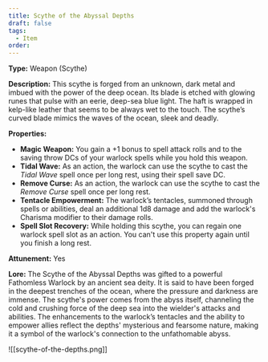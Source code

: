 ```yaml
---
title: Scythe of the Abyssal Depths
draft: false
tags:
  - Item
order:
---
```

**Type:** Weapon (Scythe)

**Description:**
This scythe is forged from an unknown, dark metal and imbued with the power of the deep ocean. Its blade is etched with glowing runes that pulse with an eerie, deep-sea blue light. The haft is wrapped in kelp-like leather that seems to be always wet to the touch. The scythe’s curved blade mimics the waves of the ocean, sleek and deadly.

**Properties:**
- **Magic Weapon:** You gain a +1 bonus to spell attack rolls and to the saving throw DCs of your warlock spells while you hold this weapon.
- **Tidal Wave:** As an action, the warlock can use the scythe to cast the _Tidal Wave_ spell once per long rest, using their spell save DC.
- **Remove Curse:** As an action, the warlock can use the scythe to cast the _Remove Curse_ spell once per long rest.
- **Tentacle Empowerment:** The warlock’s tentacles, summoned through spells or abilities, deal an additional 1d8 damage and add the warlock's Charisma modifier to their damage rolls.
- **Spell Slot Recovery:** While holding this scythe, you can regain one warlock spell slot as an action. You can't use this property again until you finish a long rest.


**Attunement:** Yes

**Lore:**
The Scythe of the Abyssal Depths was gifted to a powerful Fathomless Warlock by an ancient sea deity. It is said to have been forged in the deepest trenches of the ocean, where the pressure and darkness are immense. The scythe's power comes from the abyss itself, channeling the cold and crushing force of the deep sea into the wielder's attacks and abilities. The enhancements to the warlock’s tentacles and the ability to empower allies reflect the depths' mysterious and fearsome nature, making it a symbol of the warlock's connection to the unfathomable abyss.




![[scythe-of-the-depths.png]]